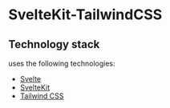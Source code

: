 # SvelteKit-TailwindCSS

## Technology stack

uses the following technologies:

- [Svelte](https://svelte.dev)
- [SvelteKit](https://kit.svelte.dev)
- [Tailwind CSS](https://tailwindcss.com/)